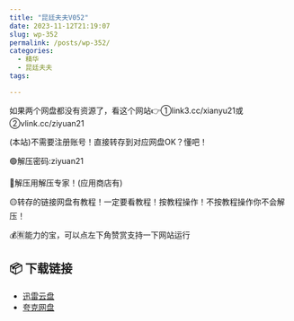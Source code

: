 ```yaml
---
title: "昆廷夫夫V052"
date: 2023-11-12T21:19:07
slug: wp-352
permalink: /posts/wp-352/
categories:
  - 精华
  - 昆廷夫夫
tags:

---
```


如果两个网盘都没有资源了，看这个网站👉①link3.cc/xianyu21或②vlink.cc/ziyuan21

(本站)不需要注册账号！直接转存到对应网盘OK？懂吧！

🟢解压密码:ziyuan21

🔵解压用解压专家！(应用商店有)

🟡转存的链接网盘有教程！一定要看教程！按教程操作！不按教程操作你不会解压！

💰🈶能力的宝，可以点左下角赞赏支持一下网站运行

## 📦 下载链接
- [迅雷云盘](https://blziyuan21.com/pay-download/352?key=32fc5a7ade&down_id=0)
- [夸克网盘](https://blziyuan21.com/pay-download/352?key=32fc5a7ade&down_id=1)

